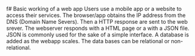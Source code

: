 f# Basic working of a web app
Users use a mobile app or a website to access their services. The
browser/app obtains the IP address from the DNS (Domain Name Severs). Then a 
HTTP response are sent to the web srever. The webserver responds with a HTML page
or a with a JSON file. JSON is commonly used for the sake of a simple interface. 
A database is added as the webapp scales. The data bases can be relational or 
non-relational. 
